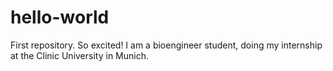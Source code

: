# hello-world
First repository. So excited!
I am a bioengineer student, doing my internship at the Clinic University in Munich.
